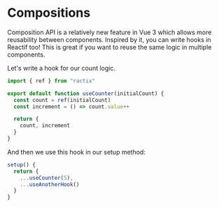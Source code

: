 # Compositions

Composition API is a relatively new feature in Vue 3 which allows more reusability between components. Inspired by 
it, you can write hooks in Reactif too! This is great if you want to reuse the same logic in multiple components.

Let's write a hook for our count logic.

```javascript
import { ref } from "ractix"

export default function useCounter(initialCount) {
  const count = ref(initialCount)
  const increment = () => count.value++

  return {
    count, increment
  }
}
```

And then we use this hook in our setup method:

```javascript
setup() {
  return {
    ...useCounter(5),
    ...useAnotherHook()
  }
}
```